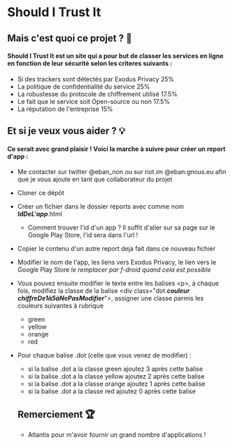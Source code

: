 # Should I Trust It

## Mais c'est quoi ce projet ? 🤔

####  Should I Trust It est un site qui a pour but de classer les services en ligne en fonction de leur sécurité selon les criteres suivants : 

- Si des trackers sont détectés par Exodus Privacy 25%
- La politique de confidentialité du service 25%
- La robustesse du protocole de chiffrement utilisé 17.5%
- Le fait que le service soit Open-source ou non 17.5%
- La réputation de l'entreprise 15%

## Et si je veux vous aider ? 💡

#### Ce serait avec grand plaisir ! Voici la marche à suivre pour créer un report d'app :

- Me contacter sur twitter @eban_non ou sur riot.im @eban:gnous.eu afin que je vous ajoute en tant que collaborateur du projet
- Cloner ce dépôt
- Créer un fichier dans le dossier reports avec comme nom ***IdDeL'app***.html
  - Comment trouver l'id d'un app ? Il suffit d'aller sur sa page sur le Google Play Store, l'id sera dans l'url !
- Copier le contenu d'un autre report deja fait dans ce nouveau fichier
- Modifier le nom de l'app, les liens vers Exodus Privacy, le lien vers le Google Play Store *le remplacer par f-droid quand cela est possible*
- Vous pouvez ensuite modifier le texte entre les balises \<p>, à chaque fois, modifiez la classe de la balise \<div class="dot ***couleur*** ***chiffreDe1à5àNePasModifier***">, assigner une classe parmis les couleurs suivantes à rubrique
  - green
  - yellow
  - orange
  - red
- Pour chaque balise .dot (celle que vous venez de modifier) :
  - si la balise .dot a la classe green ajoutez 3 après cette balise
  - si la balise .dot a la classe yellow ajoutez 2 après cette balise
  - si la balise .dot a la classe orange ajoutez 1 après cette balise
  - si la balise .dot a la classe red ajoutez 0 après cette balise
  
  ## Remerciement 🏆
  
  - Atlantis pour m'avoir fournir un grand nombre d'applications !
